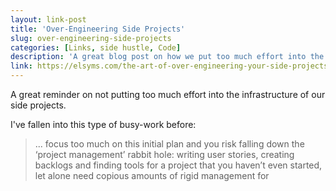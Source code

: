 ```yaml
---
layout: link-post
title: 'Over-Engineering Side Projects'
slug: over-engineering-side-projects
categories: [Links, side hustle, Code]
description: 'A great blog post on how we put too much effort into the infrastructure of our side projects'
link: https://elsyms.com/the-art-of-over-engineering-your-side-projects/
---
```


A great reminder on not putting too much effort into the infrastructure of our side projects.

I've fallen into this type of busy-work before:

> ... focus too much on this initial plan and you risk falling down the ‘project management’ rabbit hole: writing user stories, creating backlogs and finding tools for a project that you haven’t even started, let alone need copious amounts of rigid management for